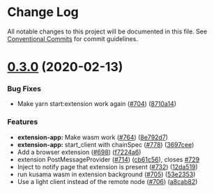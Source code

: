 # Change Log

All notable changes to this project will be documented in this file.
See [Conventional Commits](https://conventionalcommits.org) for commit guidelines.

# [0.3.0](https://github.com/paritytech/substrate-light-ui/compare/v0.1.0...v0.3.0) (2020-02-13)


### Bug Fixes

* Make yarn start:extension work again ([#704](https://github.com/paritytech/substrate-light-ui/issues/704)) ([8710a14](https://github.com/paritytech/substrate-light-ui/commit/8710a14c4ea3b77a6948c63df9d2f91ea12f9673))


### Features

* **extension-app:** Make wasm work ([#764](https://github.com/paritytech/substrate-light-ui/issues/764)) ([8e792d7](https://github.com/paritytech/substrate-light-ui/commit/8e792d788e849b18b78653f2d0969cd0d478acb7))
* **extension-app:** start_client with chainSpec ([#778](https://github.com/paritytech/substrate-light-ui/issues/778)) ([3697cee](https://github.com/paritytech/substrate-light-ui/commit/3697cee7707d6d5d8a3371c4cd23c8330a934152))
* Add a browser extension ([#698](https://github.com/paritytech/substrate-light-ui/issues/698)) ([f7224a6](https://github.com/paritytech/substrate-light-ui/commit/f7224a670a0bcf3e6ea7257fe67cd159054fa539))
* extension PostMessageProvider ([#714](https://github.com/paritytech/substrate-light-ui/issues/714)) ([cb61c56](https://github.com/paritytech/substrate-light-ui/commit/cb61c56ccfa2bbd343308f64cad5d09a9a57f214)), closes [#729](https://github.com/paritytech/substrate-light-ui/issues/729)
* Inject to notify page that extension is present ([#732](https://github.com/paritytech/substrate-light-ui/issues/732)) ([12da519](https://github.com/paritytech/substrate-light-ui/commit/12da519e38c83ea612597e9471a4b63120dbd0df))
* run kusama wasm in extension background ([#705](https://github.com/paritytech/substrate-light-ui/issues/705)) ([53e2353](https://github.com/paritytech/substrate-light-ui/commit/53e23539ebe3c0ce01a090e675ccef8e5c43722f))
* Use a light client instead of the remote node ([#706](https://github.com/paritytech/substrate-light-ui/issues/706)) ([a8cab82](https://github.com/paritytech/substrate-light-ui/commit/a8cab825841233ea9211d1eecfc912257ce1adc5))
